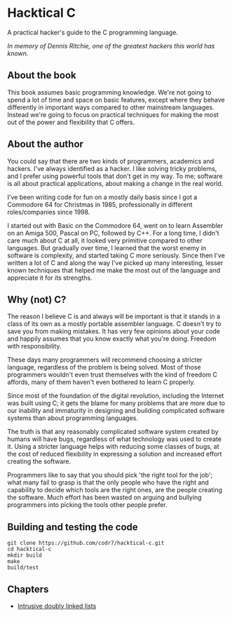 # Hacktical C
A practical hacker's guide to the C programming language.

*In memory of Dennis Ritchie,
one of the greatest hackers this world has known.*

## About the book
This book assumes basic programming knowledge. We're not going to spend a lot of time and space on basic features, except where they behave differently in important ways compared to other mainstream languages. Instead we're going to focus on practical techniques for making the most out of the power and flexibility that C offers.

## About the author
You could say that there are two kinds of programmers, academics and hackers. I've always identified as a hacker. I like solving tricky problems, and I prefer using powerful tools that don't get in my way. To me; software is all about practical applications, about making a change in the real world.

I've been writing code for fun on a mostly daily basis since I got a Commodore 64 for Christmas in 1985, professionally in different roles/companies since 1998.

I started out with Basic on the Commodore 64, went on to learn Assembler on an Amiga 500, Pascal on PC, followed by C++. For a long time, I didn't care much about C at all, it looked very primitive compared to other languages. But gradually over time, I learned that the worst enemy in software is complexity, and started taking C more seriously. Since then I've written a lot of C and along the way I've picked up many interesting, lesser known techniques that helped me make the most out of the language and appreciate it for its strengths.

## Why (not) C?
The reason I believe C is and always will be important is that it stands in a class of its own as a mostly portable assembler language. C doesn't try to save you from making mistakes. It has very few opinions about your code and happily assumes that you know exactly what you're doing. Freedom with responsibility.

These days many programmers will recommend choosing a stricter language, regardless of the problem is being solved. Most of those programmers wouldn't even trust themselves with the kind of freedom C affords, many of them haven't even bothered to learn C properly.

Since most of the foundation of the digital revolution, including the Internet was built using C; it gets the blame for many problems that are more due to our inability and immaturity in designing and building complicated software systems than about programming languages.

The truth is that any reasonably complicated software system created by humans will have bugs, regardless of what technology was used to create it. Using a stricter language helps with reducing some classes of bugs, at the cost of reduced flexibility in expressing a solution and increased effort creating the software.

Programmers like to say that you should pick 'the right tool for the job'; what many fail to grasp is that the only people who have the right and capability to decide which tools are the right ones, are the people creating the software. Much effort has been wasted on arguing and bullying programmers into picking the tools other people prefer.

## Building and testing the code

```
git clone https://github.com/codr7/hacktical-c.git
cd hacktical-c
mkdir build
make
build/test
```

## Chapters

- [Intrusive doubly linked lists](https://github.com/codr7/hacktical-c/tree/main/list)
